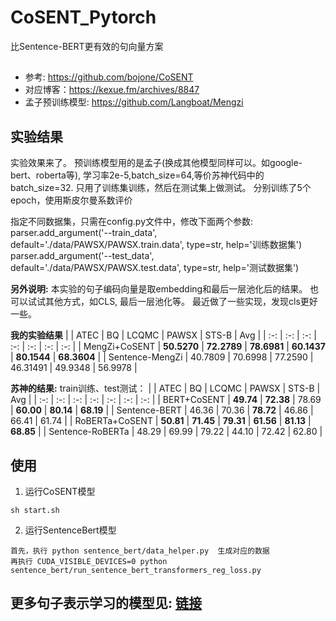 # CoSENT_Pytorch

比Sentence-BERT更有效的句向量方案

## 
- 参考: https://github.com/bojone/CoSENT
- 对应博客：https://kexue.fm/archives/8847
- 孟子预训练模型: https://github.com/Langboat/Mengzi


## 实验结果
实验效果来了。 预训练模型用的是孟子(换成其他模型同样可以。如google-bert、roberta等), 学习率2e-5,batch_size=64,等价苏神代码中的batch_size=32. 只用了训练集训练，然后在测试集上做测试。 分别训练了5个epoch，使用斯皮尔曼系数评价

指定不同数据集，只需在config.py文件中，修改下面两个参数:  
parser.add_argument('--train_data', default='./data/PAWSX/PAWSX.train.data', type=str, help='训练数据集')  
parser.add_argument('--test_data', default='./data/PAWSX/PAWSX.test.data', type=str, help='测试数据集')

**另外说明:** 本实验的句子编码向量是取embedding和最后一层池化后的结果。  也可以试试其他方式，如CLS, 最后一层池化等。 最近做了一些实现，发现cls更好一些。

<b>我的实验结果</b>
| | ATEC | BQ | LCQMC | PAWSX | STS-B | Avg |
| :-: | :-: | :-: | :-: | :-: | :-: | :-: |
| MengZi+CoSENT | **50.5270** | **72.2789** | **78.6981** | **60.1437** | **80.1544** | **68.3604** |
| Sentence-MengZi | 40.7809 | 70.6998 | 77.2590 | 46.31491 | 49.9348 | 56.9978 |

<b>苏神的结果:</b>
train训练、test测试：
| | ATEC | BQ | LCQMC | PAWSX | STS-B | Avg |
| :-: | :-: | :-: | :-: | :-: | :-: | :-: |
| BERT+CoSENT | **49.74** | **72.38** | 78.69 | **60.00** | **80.14** | **68.19** |
| Sentence-BERT | 46.36 | 70.36 | **78.72** | 46.86 | 66.41 | 61.74 |
| RoBERTa+CoSENT | **50.81** | **71.45** | **79.31** | **61.56** | **81.13** | **68.85** |
| Sentence-RoBERTa | 48.29 | 69.99 | 79.22 | 44.10 | 72.42 | 62.80 |

## 使用
1. 运行CoSENT模型  

```
sh start.sh
```

2. 运行SentenceBert模型

```
首先，执行 python sentence_bert/data_helper.py  生成对应的数据
再执行 CUDA_VISIBLE_DEVICES=0 python sentence_bert/run_sentence_bert_transformers_reg_loss.py
```

## **更多句子表示学习的模型见: [链接](https://github.com/shawroad/Semantic-Textual-Similarity-Pytorch)**
